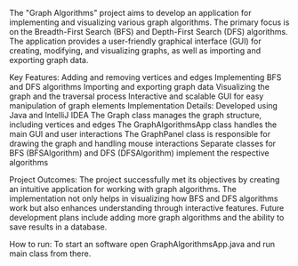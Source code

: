 The "Graph Algorithms" project aims to develop an application for implementing and visualizing various graph algorithms. 
The primary focus is on the Breadth-First Search (BFS) and Depth-First Search (DFS) algorithms. 
The application provides a user-friendly graphical interface (GUI) for creating, modifying, and visualizing graphs, as well as importing and exporting graph data.

Key Features:
Adding and removing vertices and edges
Implementing BFS and DFS algorithms
Importing and exporting graph data
Visualizing the graph and the traversal process
Interactive and scalable GUI for easy manipulation of graph elements
Implementation Details:
Developed using Java and IntelliJ IDEA
The Graph class manages the graph structure, including vertices and edges
The GraphAlgorithmsApp class handles the main GUI and user interactions
The GraphPanel class is responsible for drawing the graph and handling mouse interactions
Separate classes for BFS (BFSAlgorithm) and DFS (DFSAlgorithm) implement the respective algorithms

Project Outcomes:
The project successfully met its objectives by creating an intuitive application for working with graph algorithms. 
The implementation not only helps in visualizing how BFS and DFS algorithms work but also enhances understanding through interactive features. 
Future development plans include adding more graph algorithms and the ability to save results in a database.

How to run:
To start an software open GraphAlgorithmsApp.java and run main class from there.
